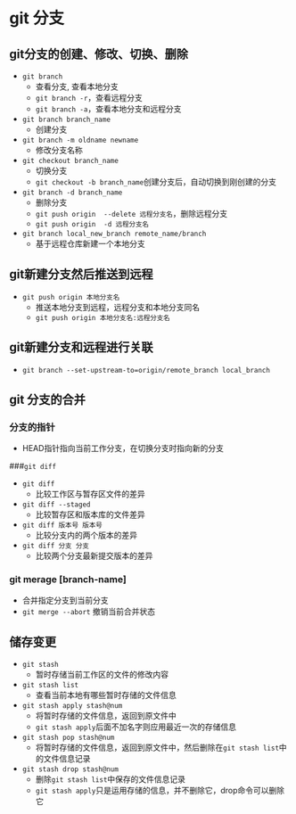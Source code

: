 # git 分支

## git分支的创建、修改、切换、删除

- `git branch`
  - 查看分支, 查看本地分支
  - `git branch -r`，查看远程分支
  - `git branch -a`，查看本地分支和远程分支
- `git branch branch_name`
  - 创建分支
- `git branch -m oldname newname`
  - 修改分支名称
- `git checkout branch_name`
  - 切换分支
  - `git checkout -b branch_name`创建分支后，自动切换到刚创建的分支
- `git branch -d branch_name`
  - 删除分支
  - `git push origin  --delete 远程分支名`，删除远程分支
  - `git push origin  -d 远程分支名`
- `git branch local_new_branch remote_name/branch`
  - 基于远程仓库新建一个本地分支

## git新建分支然后推送到远程

- `git push origin 本地分支名`
  - 推送本地分支到远程，远程分支和本地分支同名
  - `git push origin 本地分支名:远程分支名`

## git新建分支和远程进行关联

- `git branch --set-upstream-to=origin/remote_branch local_branch`

## git 分支的合并

### 分支的指针

- HEAD指针指向当前工作分支，在切换分支时指向新的分支

###`git diff`

- `git diff`
  - 比较工作区与暂存区文件的差异
- `git diff --staged`
  - 比较暂存区和版本库的文件差异
- `git diff 版本号 版本号`
  - 比较分支内的两个版本的差异
- `git diff 分支 分支`
  - 比较两个分支最新提交版本的差异

### git merage [branch-name]

- 合并指定分支到当前分支 
- `git merge --abort` 撤销当前合并状态

## 储存变更

- `git stash`
  - 暂时存储当前工作区的文件的修改内容
- `git stash list`
  - 查看当前本地有哪些暂时存储的文件信息
- `git stash apply stash@num`
  - 将暂时存储的文件信息，返回到原文件中
  - `git stash apply`后面不加名字则应用最近一次的存储信息
- `git stash pop stash@num`
  - 将暂时存储的文件信息，返回到原文件中，然后删除在`git stash list`中的文件信息记录
- `git stash drop stash@num`
  - 删除`git stash list`中保存的文件信息记录
  - `git stash apply`只是运用存储的信息，并不删除它，drop命令可以删除它
